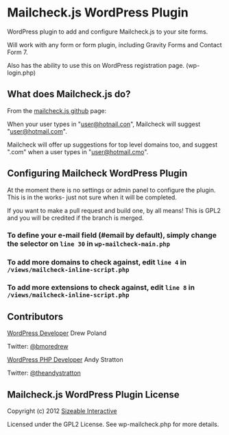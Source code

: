 # Mailcheck.js WordPress Plugin

WordPress plugin to add and configure Mailcheck.js to your site forms.

Will work with any form or form plugin, including Gravity Forms and Contact Form 7.

Also has the ability to use this on WordPress registration page. (wp-login.php)


## What does Mailcheck.js do?

From the [mailcheck.js github](https://github.com/Kicksend/mailcheck) page:

When your user types in "user@hotnail.con", Mailcheck will suggest "user@hotmail.com".

Mailcheck will offer up suggestions for top level domains too, and suggest ".com" when a user types in "user@hotmail.cmo".


## Configuring Mailcheck WordPress Plugin

At the moment there is no settings or admin panel to configure the plugin. This is in the works- just not sure when it will be completed. 

If you want to make a pull request and build one, by all means! This is GPL2 and you will be credited if the branch is merged.

### To define your e-mail field (#email by default), simply change the selector on `line 30` in `wp-mailcheck-main.php`

### To add more domains to check against, edit `line 4` in `/views/mailcheck-inline-script.php`

### To add more extensions to check against, edit `line 8` in `/views/mailcheck-inline-script.php`


## Contributors

[WordPress Developer](http://www.baltimoredrew.com) Drew Poland

Twitter: [@bmoredrew](http://www.twitter.com/@bmoredrew)

[WordPress PHP Developer](http://www.theandystratton.com) Andy Stratton

Twitter: [@theandystratton](http://www.twitter.com/@theandystratton)


## Mailcheck.js WordPress Plugin License

Copyright (c) 2012 [Sizeable Interactive](http://www.sizeableinteractive.com)

Licensed under the GPL2 License. See wp-mailcheck.php for more details.